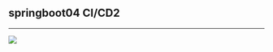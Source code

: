 ## springboot04 CI/CD2

<hr>
<img src="https://cdn.pixabay.com/photo/2025/10/01/00/29/inside-dandlion-9865287_1280.jpg">
